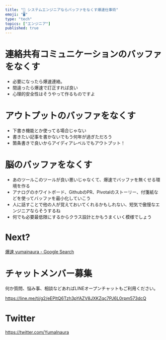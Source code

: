 ```yaml
---
title: "📔 システムエンジニアならバッファをなくす爆速仕事術"
emoji: "🖥"
type: "tech"
topics: ["エンジニア"]
published: true
---
```


# 連絡共有コミュニケーションのバッファをなくす

- 必要になったら爆速連絡。
- 間違ったら爆速で訂正すれば良い
- 心理的安全性はそうやって作るものですよ

# アウトプットのバッファをなくす

- 下書き機能とか使ってる場合じゃない
- 書きたい記事を書かないでもう何年が過ぎただろう
- 箇条書きで良いからアイディアレベルでもアウトプット！

# 脳のバッファをなくす

- あのツールこのツールが良い悪いじゃなくて、爆速でバッファを無くせる環境を作る
- アナログのホワイトボード、GithubのPR、Pivotalのストーリー、付箋紙などを使ってバッファを最小化していこう
- 人に話すことで他の人が覚えておいてくれるかもしれない、短気で傲慢なエンジニアならそうするね
- 何でも必要最低限にするからクラス設計とかもうまくいく模様でしょう

# Next?

[爆速 yumainaura - Google Search](https://www.google.co.jp/search?q=%E7%88%86%E9%80%9F+yumainaura&oq=%E7%88%86%E9%80%9F+yumainaura&aqs=chrome..69i57j69i60l3j0l2.2325j0j9&sourceid=chrome&ie=UTF-8)










<!-- Update From Qiita API -->

# チャットメンバー募集


何か質問、悩み事、相談などあればLINEオープンチャットもご利用ください。

https://line.me/ti/g2/eEPltQ6Tzh3pYAZV8JXKZqc7PJ6L0rpm573dcQ





# Twitter


https://twitter.com/YumaInaura


<!-- Update From Qiita API -->



